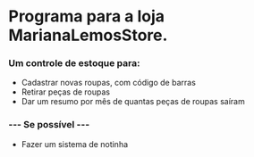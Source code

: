 # Programa para a loja MarianaLemosStore.
### Um controle de estoque para:

- Cadastrar novas roupas, com código de barras
- Retirar peças de roupas
- Dar um resumo por mês de quantas peças de roupas saíram

### --- Se possível --- 

- Fazer um sistema de notinha
